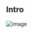 ## Intro 

![image](https://github.com/sh3bu/CTF-writeups/assets/67383098/57fcdd41-e1df-47ea-8188-eec08a6817af)
